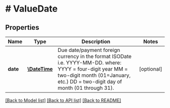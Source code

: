 # # ValueDate

## Properties

Name | Type | Description | Notes
------------ | ------------- | ------------- | -------------
**date** | [**\DateTime**](\DateTime.md) | Due date/payment foreign currency in the format ISODate i.e. YYYY-MM-DD.  where: YYYY &#x3D; four-digit year MM &#x3D; two-digit month (01&#x3D;January, etc.) DD &#x3D; two-digit day of month (01 through 31). | [optional]

[[Back to Model list]](../../README.md#models) [[Back to API list]](../../README.md#endpoints) [[Back to README]](../../README.md)
